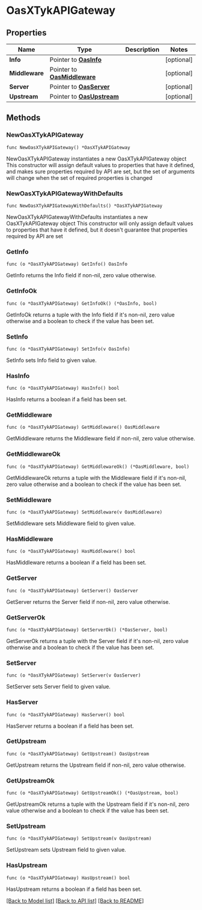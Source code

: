 # OasXTykAPIGateway

## Properties

Name | Type | Description | Notes
------------ | ------------- | ------------- | -------------
**Info** | Pointer to [**OasInfo**](OasInfo.md) |  | [optional] 
**Middleware** | Pointer to [**OasMiddleware**](OasMiddleware.md) |  | [optional] 
**Server** | Pointer to [**OasServer**](OasServer.md) |  | [optional] 
**Upstream** | Pointer to [**OasUpstream**](OasUpstream.md) |  | [optional] 

## Methods

### NewOasXTykAPIGateway

`func NewOasXTykAPIGateway() *OasXTykAPIGateway`

NewOasXTykAPIGateway instantiates a new OasXTykAPIGateway object
This constructor will assign default values to properties that have it defined,
and makes sure properties required by API are set, but the set of arguments
will change when the set of required properties is changed

### NewOasXTykAPIGatewayWithDefaults

`func NewOasXTykAPIGatewayWithDefaults() *OasXTykAPIGateway`

NewOasXTykAPIGatewayWithDefaults instantiates a new OasXTykAPIGateway object
This constructor will only assign default values to properties that have it defined,
but it doesn't guarantee that properties required by API are set

### GetInfo

`func (o *OasXTykAPIGateway) GetInfo() OasInfo`

GetInfo returns the Info field if non-nil, zero value otherwise.

### GetInfoOk

`func (o *OasXTykAPIGateway) GetInfoOk() (*OasInfo, bool)`

GetInfoOk returns a tuple with the Info field if it's non-nil, zero value otherwise
and a boolean to check if the value has been set.

### SetInfo

`func (o *OasXTykAPIGateway) SetInfo(v OasInfo)`

SetInfo sets Info field to given value.

### HasInfo

`func (o *OasXTykAPIGateway) HasInfo() bool`

HasInfo returns a boolean if a field has been set.

### GetMiddleware

`func (o *OasXTykAPIGateway) GetMiddleware() OasMiddleware`

GetMiddleware returns the Middleware field if non-nil, zero value otherwise.

### GetMiddlewareOk

`func (o *OasXTykAPIGateway) GetMiddlewareOk() (*OasMiddleware, bool)`

GetMiddlewareOk returns a tuple with the Middleware field if it's non-nil, zero value otherwise
and a boolean to check if the value has been set.

### SetMiddleware

`func (o *OasXTykAPIGateway) SetMiddleware(v OasMiddleware)`

SetMiddleware sets Middleware field to given value.

### HasMiddleware

`func (o *OasXTykAPIGateway) HasMiddleware() bool`

HasMiddleware returns a boolean if a field has been set.

### GetServer

`func (o *OasXTykAPIGateway) GetServer() OasServer`

GetServer returns the Server field if non-nil, zero value otherwise.

### GetServerOk

`func (o *OasXTykAPIGateway) GetServerOk() (*OasServer, bool)`

GetServerOk returns a tuple with the Server field if it's non-nil, zero value otherwise
and a boolean to check if the value has been set.

### SetServer

`func (o *OasXTykAPIGateway) SetServer(v OasServer)`

SetServer sets Server field to given value.

### HasServer

`func (o *OasXTykAPIGateway) HasServer() bool`

HasServer returns a boolean if a field has been set.

### GetUpstream

`func (o *OasXTykAPIGateway) GetUpstream() OasUpstream`

GetUpstream returns the Upstream field if non-nil, zero value otherwise.

### GetUpstreamOk

`func (o *OasXTykAPIGateway) GetUpstreamOk() (*OasUpstream, bool)`

GetUpstreamOk returns a tuple with the Upstream field if it's non-nil, zero value otherwise
and a boolean to check if the value has been set.

### SetUpstream

`func (o *OasXTykAPIGateway) SetUpstream(v OasUpstream)`

SetUpstream sets Upstream field to given value.

### HasUpstream

`func (o *OasXTykAPIGateway) HasUpstream() bool`

HasUpstream returns a boolean if a field has been set.


[[Back to Model list]](../README.md#documentation-for-models) [[Back to API list]](../README.md#documentation-for-api-endpoints) [[Back to README]](../README.md)


